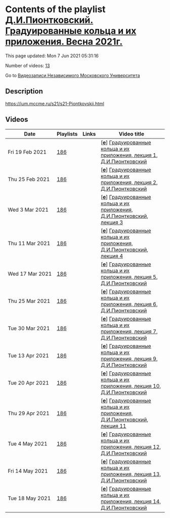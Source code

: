 # Contents of the playlist [Д.И.Пионтковский. Градуированные кольца и их приложения. Весна 2021г.](https://www.youtube.com/playlist?list=PLp9ABVh6_x4EhcCQJ1A4F7wyroADpsMH4)

This page updated: Mon 7 Jun 2021 05:31:16

Number of videos: [13](#videos)

Go to [Видеозаписи Независимого Московского Университета](../README.md)

## Description

<https://ium.mccme.ru/s21/s21-Piontkovskii.html>

## Videos

|Date|Playlists|Links|Video title|
|---|---|---|---|
| Fri&nbsp;19&nbsp;Feb&nbsp;2021 | [186](../playlists/186 "Д.И.Пионтковский. Градуированные кольца и их приложения. Весна 2021г.") |  | [[**e**](https://studio.youtube.com/video/29TV4GuOWFg/edit "Edit")] [Градуированные кольца и их приложения, лекция 1, Д.И.Пионтковский](https://www.youtube.com/watch?v=29TV4GuOWFg&list=PLp9ABVh6_x4EhcCQJ1A4F7wyroADpsMH4) |
| Thu&nbsp;25&nbsp;Feb&nbsp;2021 | [186](../playlists/186 "Д.И.Пионтковский. Градуированные кольца и их приложения. Весна 2021г.") |  | [[**e**](https://studio.youtube.com/video/FTWSxY78aIQ/edit "Edit")] [Градуированные кольца и их приложения, лекция 2, Д.И.Пионтковский](https://www.youtube.com/watch?v=FTWSxY78aIQ&list=PLp9ABVh6_x4EhcCQJ1A4F7wyroADpsMH4) |
| Wed&nbsp;3&nbsp;Mar&nbsp;2021 | [186](../playlists/186 "Д.И.Пионтковский. Градуированные кольца и их приложения. Весна 2021г.") |  | [[**e**](https://studio.youtube.com/video/MGj8-Re1lmI/edit "Edit")] [Градуированные кольца и их приложения, Д.И.Пионтковский, лекция 3](https://www.youtube.com/watch?v=MGj8-Re1lmI&list=PLp9ABVh6_x4EhcCQJ1A4F7wyroADpsMH4) |
| Thu&nbsp;11&nbsp;Mar&nbsp;2021 | [186](../playlists/186 "Д.И.Пионтковский. Градуированные кольца и их приложения. Весна 2021г.") |  | [[**e**](https://studio.youtube.com/video/69EHo5HJK1Q/edit "Edit")] [Градуированные кольца и их приложения, Д.И.Пионтковский, лекция 4](https://www.youtube.com/watch?v=69EHo5HJK1Q&list=PLp9ABVh6_x4EhcCQJ1A4F7wyroADpsMH4) |
| Wed&nbsp;17&nbsp;Mar&nbsp;2021 | [186](../playlists/186 "Д.И.Пионтковский. Градуированные кольца и их приложения. Весна 2021г.") |  | [[**e**](https://studio.youtube.com/video/97GypVXg32I/edit "Edit")] [Градуированные кольца и их приложения, лекция 5, Д.И.Пионтковский](https://www.youtube.com/watch?v=97GypVXg32I&list=PLp9ABVh6_x4EhcCQJ1A4F7wyroADpsMH4) |
| Thu&nbsp;25&nbsp;Mar&nbsp;2021 | [186](../playlists/186 "Д.И.Пионтковский. Градуированные кольца и их приложения. Весна 2021г.") |  | [[**e**](https://studio.youtube.com/video/0IXWSufrT0c/edit "Edit")] [Градуированные кольца и их приложения, лекция 6, Д.И.Пионтковский](https://www.youtube.com/watch?v=0IXWSufrT0c&list=PLp9ABVh6_x4EhcCQJ1A4F7wyroADpsMH4) |
| Tue&nbsp;30&nbsp;Mar&nbsp;2021 | [186](../playlists/186 "Д.И.Пионтковский. Градуированные кольца и их приложения. Весна 2021г.") |  | [[**e**](https://studio.youtube.com/video/TmD4LFnhTbo/edit "Edit")] [Градуированные кольца и их приложения, лекция 7, Д.И.Пионтковский](https://www.youtube.com/watch?v=TmD4LFnhTbo&list=PLp9ABVh6_x4EhcCQJ1A4F7wyroADpsMH4) |
| Tue&nbsp;13&nbsp;Apr&nbsp;2021 | [186](../playlists/186 "Д.И.Пионтковский. Градуированные кольца и их приложения. Весна 2021г.") |  | [[**e**](https://studio.youtube.com/video/KdYekxaQMrY/edit "Edit")] [Градуированные кольца и их приложения, лекция 9, Д.И.Пионтковский](https://www.youtube.com/watch?v=KdYekxaQMrY&list=PLp9ABVh6_x4EhcCQJ1A4F7wyroADpsMH4) |
| Tue&nbsp;20&nbsp;Apr&nbsp;2021 | [186](../playlists/186 "Д.И.Пионтковский. Градуированные кольца и их приложения. Весна 2021г.") |  | [[**e**](https://studio.youtube.com/video/4vIYmTvocx4/edit "Edit")] [Градуированные кольца и их приложения, лекция 10, Д.И.Пионтковский](https://www.youtube.com/watch?v=4vIYmTvocx4&list=PLp9ABVh6_x4EhcCQJ1A4F7wyroADpsMH4) |
| Thu&nbsp;29&nbsp;Apr&nbsp;2021 | [186](../playlists/186 "Д.И.Пионтковский. Градуированные кольца и их приложения. Весна 2021г.") |  | [[**e**](https://studio.youtube.com/video/8GQ3Za_8oSo/edit "Edit")] [Градуированные кольца и их приложения, Д.И.Пионтковский, лекция 11](https://www.youtube.com/watch?v=8GQ3Za_8oSo&list=PLp9ABVh6_x4EhcCQJ1A4F7wyroADpsMH4) |
| Tue&nbsp;4&nbsp;May&nbsp;2021 | [186](../playlists/186 "Д.И.Пионтковский. Градуированные кольца и их приложения. Весна 2021г.") |  | [[**e**](https://studio.youtube.com/video/CA_lXjWxbcE/edit "Edit")] [Градуированные кольца и их приложения, лекция 12, Д.И.Пионтковский](https://www.youtube.com/watch?v=CA_lXjWxbcE&list=PLp9ABVh6_x4EhcCQJ1A4F7wyroADpsMH4) |
| Fri&nbsp;14&nbsp;May&nbsp;2021 | [186](../playlists/186 "Д.И.Пионтковский. Градуированные кольца и их приложения. Весна 2021г.") |  | [[**e**](https://studio.youtube.com/video/oNmR8ksUpVQ/edit "Edit")] [Градуированные кольца и их приложения, лекция 13, Д.И.Пионтковский](https://www.youtube.com/watch?v=oNmR8ksUpVQ&list=PLp9ABVh6_x4EhcCQJ1A4F7wyroADpsMH4) |
| Tue&nbsp;18&nbsp;May&nbsp;2021 | [186](../playlists/186 "Д.И.Пионтковский. Градуированные кольца и их приложения. Весна 2021г.") |  | [[**e**](https://studio.youtube.com/video/qfYg5yOk2vE/edit "Edit")] [Градуированные кольца и их приложения, лекция 14, Д.И.Пионтковский](https://www.youtube.com/watch?v=qfYg5yOk2vE&list=PLp9ABVh6_x4EhcCQJ1A4F7wyroADpsMH4) |
